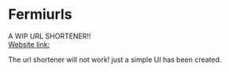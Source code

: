 # Fermiurls
A WIP URL SHORTENER!!
<br>
[Website link: ](https://atomnoid.github.io/Fermiurls/)

The url shortener will not work! just a simple UI has been created.

